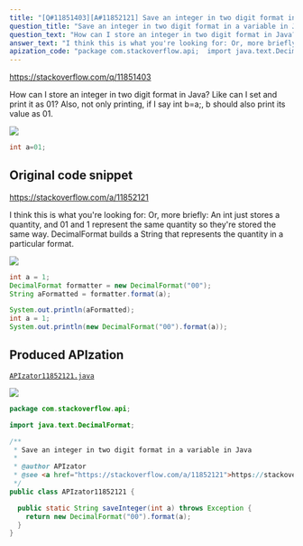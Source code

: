 ```yaml
---
title: "[Q#11851403][A#11852121] Save an integer in two digit format in a variable in Java"
question_title: "Save an integer in two digit format in a variable in Java"
question_text: "How can I store an integer in two digit format in Java? Like can I set and print it as 01? Also, not only printing, if I say int b=a;, b should also print its value as 01."
answer_text: "I think this is what you're looking for: Or, more briefly: An int just stores a quantity, and 01 and 1 represent the same quantity so they're stored the same way. DecimalFormat builds a String that represents the quantity in a particular format."
apization_code: "package com.stackoverflow.api;  import java.text.DecimalFormat;  /**  * Save an integer in two digit format in a variable in Java  *  * @author APIzator  * @see <a href=\"https://stackoverflow.com/a/11852121\">https://stackoverflow.com/a/11852121</a>  */ public class APIzator11852121 {    public static String saveInteger(int a) throws Exception {     return new DecimalFormat(\"00\").format(a);   } }"
---
```


https://stackoverflow.com/q/11851403

How can I store an integer in two digit format in Java? Like can I set
and print it as 01? Also, not only printing, if I say int b=a;, b should also print its value as 01.


<div class="code-logo"><img src="/stackoverflow.png" /></div>

```java
int a=01;
```


## Original code snippet

https://stackoverflow.com/a/11852121

I think this is what you&#x27;re looking for:
Or, more briefly:
An int just stores a quantity, and 01 and 1 represent the same quantity so they&#x27;re stored the same way.
DecimalFormat builds a String that represents the quantity in a particular format.

<div class="code-logo"><img src="/stackoverflow.png" /></div>

```java
int a = 1;
DecimalFormat formatter = new DecimalFormat("00");
String aFormatted = formatter.format(a);

System.out.println(aFormatted);
int a = 1;
System.out.println(new DecimalFormat("00").format(a));
```

## Produced APIzation

[`APIzator11852121.java`](https://github.com/blind-papers/apization-temp-data/raw/main/search/APIzator11852121.java)

<div class="code-logo"><img src="/apizator.png" /></div>

```java
package com.stackoverflow.api;

import java.text.DecimalFormat;

/**
 * Save an integer in two digit format in a variable in Java
 *
 * @author APIzator
 * @see <a href="https://stackoverflow.com/a/11852121">https://stackoverflow.com/a/11852121</a>
 */
public class APIzator11852121 {

  public static String saveInteger(int a) throws Exception {
    return new DecimalFormat("00").format(a);
  }
}

```